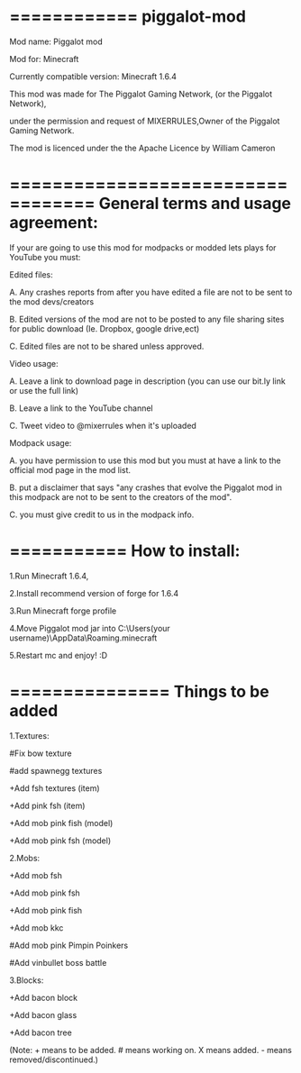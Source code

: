 ============
piggalot-mod
============
Mod name: Piggalot mod

Mod for: Minecraft

Currently compatible version: Minecraft 1.6.4

This mod was made for The Piggalot Gaming Network, (or the Piggalot Network), 

under the permission and request of MIXERRULES,Owner of the Piggalot Gaming Network.

The mod is licenced under the the Apache Licence by William Cameron

==================================
General terms and usage agreement:
==================================
If your are going to use this mod for modpacks or modded lets plays for YouTube you must:
 
Edited files:

A. Any crashes reports from after you have edited a file are not to be sent to the mod devs/creators

B. Edited versions of the mod are not to be posted to any file sharing sites for public download (Ie. Dropbox, google drive,ect)

C. Edited files are not to be shared unless approved.
 
Video usage:

A. Leave a link to download page in description (you can use our bit.ly link or use the full link)

B. Leave a link to the YouTube channel

C. Tweet video to @mixerrules when it's uploaded

Modpack usage: 

A. you have permission to use this mod but you must at have a link to the official mod page in the mod list.

B. put a disclaimer that says "any crashes that evolve the Piggalot mod in this modpack are not to be sent to the creators of the mod".

C. you must give credit to us in the modpack info.

===========
How to install:
===========
1.Run Minecraft 1.6.4,

2.Install recommend version of forge for 1.6.4

3.Run Minecraft forge profile

4.Move Piggalot mod jar into C:\Users\(your username)\AppData\Roaming\.minecraft

5.Restart mc and enjoy! :D

===============
Things to be added
===============
1.Textures:

#Fix bow texture

#add spawnegg textures

+Add fsh textures (item)

+Add pink fsh (item)

+Add mob pink fish (model)

+Add mob pink fsh (model)

2.Mobs:

+Add mob fsh

+Add mob pink fsh

+Add mob pink fish

+Add mob kkc 

#Add mob pink Pimpin Poinkers 

#Add vinbullet boss battle

3.Blocks: 

+Add bacon block

+Add bacon glass

+Add bacon tree 

(Note: + means to be added. # means working on. X means added. - means removed/discontinued.)
